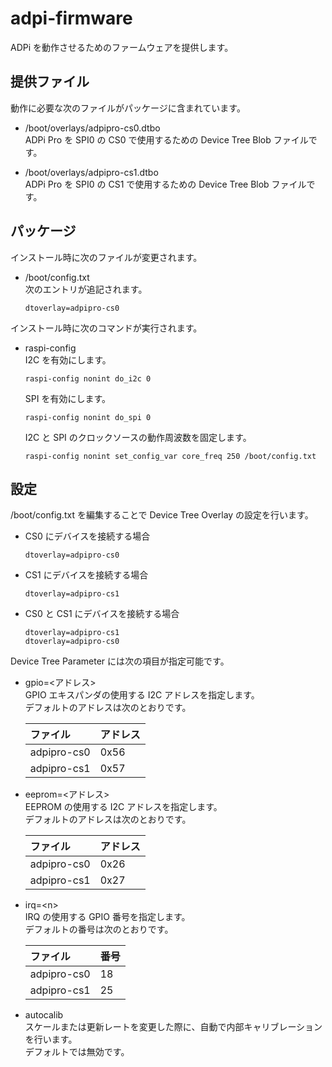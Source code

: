 adpi-firmware
=============

ADPi を動作させるためのファームウェアを提供します。

## 提供ファイル
動作に必要な次のファイルがパッケージに含まれています。

* /boot/overlays/adpipro-cs0.dtbo  
  ADPi Pro を SPI0 の CS0 で使用するための Device Tree Blob ファイルです。

* /boot/overlays/adpipro-cs1.dtbo  
  ADPi Pro を SPI0 の CS1 で使用するための Device Tree Blob ファイルです。

## パッケージ
インストール時に次のファイルが変更されます。

* /boot/config.txt  
  次のエントリが追記されます。
  ```
  dtoverlay=adpipro-cs0
  ```

インストール時に次のコマンドが実行されます。

* raspi-config  
  I2C を有効にします。  
  ```
  raspi-config nonint do_i2c 0
  ```
  SPI を有効にします。  
  ```
  raspi-config nonint do_spi 0
  ```
  I2C と SPI のクロックソースの動作周波数を固定します。  
  ```
  raspi-config nonint set_config_var core_freq 250 /boot/config.txt
  ```

## 設定
/boot/config.txt を編集することで Device Tree Overlay の設定を行います。

* CS0 にデバイスを接続する場合
  ```
  dtoverlay=adpipro-cs0
  ```
* CS1 にデバイスを接続する場合
  ```
  dtoverlay=adpipro-cs1
  ```
* CS0 と CS1 にデバイスを接続する場合
  ```
  dtoverlay=adpipro-cs1
  dtoverlay=adpipro-cs0
  ```

Device Tree Parameter には次の項目が指定可能です。

* gpio=\<アドレス\>  
  GPIO エキスパンダの使用する I2C アドレスを指定します。  
  デフォルトのアドレスは次のとおりです。

  | ファイル | アドレス |
  |:---------|:---------|
  | adpipro-cs0 | 0x56 |
  | adpipro-cs1 | 0x57 |

* eeprom=\<アドレス\>  
  EEPROM の使用する I2C アドレスを指定します。  
  デフォルトのアドレスは次のとおりです。

  | ファイル | アドレス |
  |:--------|:---------|
  | adpipro-cs0 | 0x26 |
  | adpipro-cs1 | 0x27 |

* irq=\<n\>  
  IRQ の使用する GPIO 番号を指定します。  
  デフォルトの番号は次のとおりです。

  | ファイル | 番号 |
  |:--------|:---------|
  | adpipro-cs0 | 18 |
  | adpipro-cs1 | 25 |

* autocalib  
  スケールまたは更新レートを変更した際に、自動で内部キャリブレーションを行います。  
  デフォルトでは無効です。

